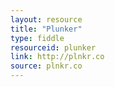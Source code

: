 ```yaml
---
layout: resource
title: "Plunker"
type: fiddle
resourceid: plunker
link: http://plnkr.co
source: plnkr.co
---
```


